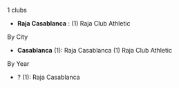 1 clubs

- **Raja Casablanca** : (1) Raja Club Athletic




By City

- **Casablanca** (1): Raja Casablanca  (1) Raja Club Athletic




By Year

- ? (1):   Raja Casablanca


